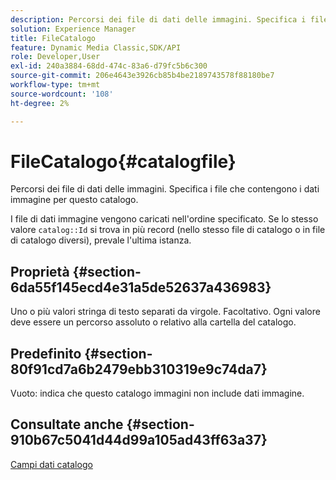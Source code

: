 ```yaml
---
description: Percorsi dei file di dati delle immagini. Specifica i file che contengono i dati immagine per questo catalogo.
solution: Experience Manager
title: FileCatalogo
feature: Dynamic Media Classic,SDK/API
role: Developer,User
exl-id: 240a3884-68dd-474c-83a6-d79fc5b6c300
source-git-commit: 206e4643e3926cb85b4be2189743578f88180be7
workflow-type: tm+mt
source-wordcount: '108'
ht-degree: 2%

---
```


# FileCatalogo{#catalogfile}

Percorsi dei file di dati delle immagini. Specifica i file che contengono i dati immagine per questo catalogo.

I file di dati immagine vengono caricati nell&#39;ordine specificato. Se lo stesso valore `catalog::Id` si trova in più record (nello stesso file di catalogo o in file di catalogo diversi), prevale l&#39;ultima istanza.

## Proprietà {#section-6da55f145ecd4e31a5de52637a436983}

Uno o più valori stringa di testo separati da virgole. Facoltativo. Ogni valore deve essere un percorso assoluto o relativo alla cartella del catalogo.

## Predefinito {#section-80f91cd7a6b2479ebb310319e9c74da7}

Vuoto: indica che questo catalogo immagini non include dati immagine.

## Consultate anche {#section-910b67c5041d44d99a105ad43ff63a37}

[Campi dati catalogo](../../../../../is-api/image-catalog/image-serving-api-ref/c-image-catalog-reference/c-overview/c-catalog-data-fields/c-catalog-data-fields.md#concept-b19581028ec44f98b9f5943624403d29)
